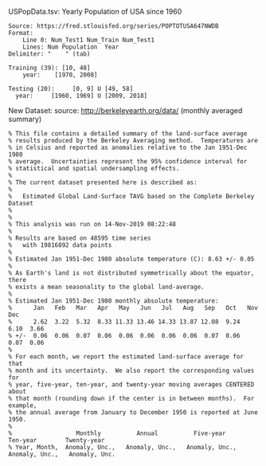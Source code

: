USPopData.tsv:
Yearly Population of USA since 1960

    Source: https://fred.stlouisfed.org/series/POPTOTUSA647NWDB
    Format:
        Line 0: Num_Test1 Num_Train Num_Test1
        Lines: Num Population  Year
    Delimiter: "    " (tab)

    Training (39): [10, 48]
        year:    [1970, 2008]

    Testing (20):     [0, 9] U [49, 58]
      year:     [1960, 1969] U [2009, 2018]


New Dataset:
    source: http://berkeleyearth.org/data/ (monthly averaged summary)

    % This file contains a detailed summary of the land-surface average
    % results produced by the Berkeley Averaging method.  Temperatures are
    % in Celsius and reported as anomalies relative to the Jan 1951-Dec 1980
    % average.  Uncertainties represent the 95% confidence interval for
    % statistical and spatial undersampling effects.
    %
    % The current dataset presented here is described as:
    %
    %   Estimated Global Land-Surface TAVG based on the Complete Berkeley Dataset
    %
    %
    % This analysis was run on 14-Nov-2019 08:22:48
    %
    % Results are based on 48595 time series
    %   with 19816892 data points
    %
    % Estimated Jan 1951-Dec 1980 absolute temperature (C): 8.63 +/- 0.05
    %
    % As Earth's land is not distributed symmetrically about the equator, there
    % exists a mean seasonality to the global land-average.
    %
    % Estimated Jan 1951-Dec 1980 monthly absolute temperature:
    %      Jan   Feb   Mar   Apr   May   Jun   Jul   Aug   Sep   Oct   Nov   Dec
    %      2.62  3.22  5.32  8.33 11.33 13.46 14.33 13.87 12.08  9.24  6.10  3.66
    % +/-  0.06  0.06  0.07  0.06  0.06  0.06  0.06  0.06  0.07  0.06  0.07  0.06
    %
    % For each month, we report the estimated land-surface average for that
    % month and its uncertainty.  We also report the corresponding values for
    % year, five-year, ten-year, and twenty-year moving averages CENTERED about
    % that month (rounding down if the center is in between months).  For example,
    % the annual average from January to December 1950 is reported at June 1950.
    %
    %                  Monthly          Annual          Five-year        Ten-year        Twenty-year
    % Year, Month,  Anomaly, Unc.,   Anomaly, Unc.,   Anomaly, Unc.,   Anomaly, Unc.,   Anomaly, Unc.
